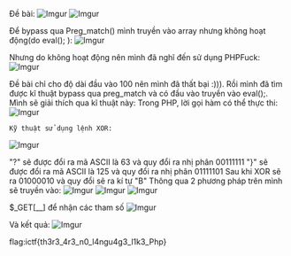 Đề bài:
![Imgur](https://i.imgur.com/5JUcvfJ.png)
![Imgur](https://i.imgur.com/ToEwB3h.png)

Để bypass qua Preg_match() mình truyền vào array nhưng không hoạt động(do eval(); ):
![Imgur](https://i.imgur.com/WjQBl7e.png)

Nhưng do không hoạt động nên mình đã nghĩ đến sử dụng PHPFuck:
![Imgur](https://i.imgur.com/LD5Kz1O.png)

Đề bài chỉ cho độ dài đầu vào 100 nên mình đã thất bại :))).
Rồi mình đã tìm được kĩ thuật bypass qua preg_match và có đầu vào truyền vào eval();.
Mình sẽ giải thích qua kĩ thuật này:
    Trong PHP, lời gọi hàm có thể thực thi:
![Imgur](https://i.imgur.com/wkVvxTM.png)

    Kỹ thuật sử dụng lệnh XOR:
![Imgur](https://i.imgur.com/TlG9Ifw.png)

"?" sẽ được đổi ra mã ASCII là 63 và quy đổi ra nhị phân 00111111
"}" sẽ được đổi ra mã ASCII là 125 và quy đổi ra nhị phân 01111101
Sau khi XOR sẽ ra 01000010 và quy đổi sẽ ra kí tự "B"
Thông qua 2 phương pháp trên mình sẽ truyền vào: 
![Imgur](https://i.imgur.com/tieSo5U.png)
![Imgur](https://i.imgur.com/KD79Cp7.png)
![Imgur](https://i.imgur.com/eP3ph4F.png)

$_GET[__] để nhận các tham số
![Imgur](https://i.imgur.com/bvYVMpq.png)

Và kết quả:
![Imgur](https://i.imgur.com/LM4w29K.png)

flag:ictf{th3r3_4r3_n0_l4ngu4g3_l1k3_Php}

